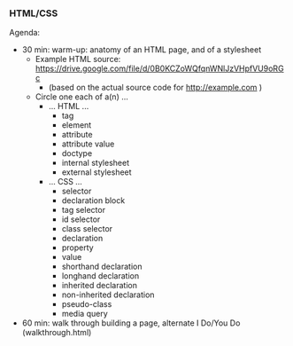 ### HTML/CSS

Agenda:
- 30 min: warm-up: anatomy of an HTML page, and of a stylesheet
    - Example HTML source: https://drive.google.com/file/d/0B0KCZoWQfqnWNlJzVHpfVU9oRGc
        - (based on the actual source code for http://example.com )
    - Circle one each of a(n) ...
        - ... HTML ...
            - tag
            - element
            - attribute
            - attribute value
            - doctype
            - internal stylesheet
            - external stylesheet
        - ... CSS ...
            - selector
            - declaration block
            - tag selector
            - id selector
            - class selector
            - declaration
            - property
            - value
            - shorthand declaration
            - longhand declaration
            - inherited declaration
            - non-inherited declaration
            - pseudo-class
            - media query
- 60 min: walk through building a page, alternate I Do/You Do (walkthrough.html)
